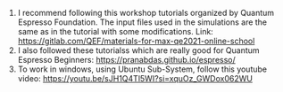 1. I recommend following this workshop tutorials organized by Quantum Espresso Foundation. The input files used in the simulations are the same as in the tutorial with some modifications. Link: https://gitlab.com/QEF/materials-for-max-qe2021-online-school
2. I also followed these tutorialss which are really good for Quantum Espresso Beginners: https://pranabdas.github.io/espresso/
3. To work in windows, using Ubuntu Sub-System, follow this youtube video: https://youtu.be/sJH1Q4Tl5WI?si=xquOz_GWDox062WU
